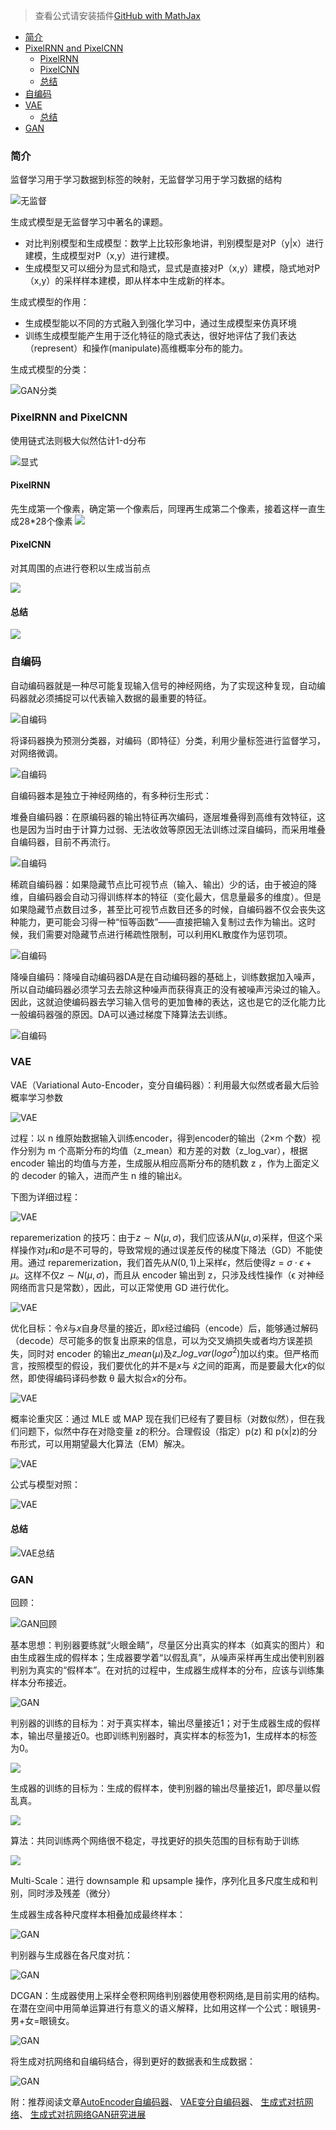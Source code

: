 > 查看公式请安装插件[GitHub with MathJax](https://chrome.google.com/webstore/detail/github-with-mathjax/ioemnmodlmafdkllaclgeombjnmnbima)

<!-- TOC -->

- [简介](#简介)
- [PixelRNN and PixelCNN](#pixelrnn-and-pixelcnn)
    - [PixelRNN](#pixelrnn)
    - [PixelCNN](#pixelcnn)
    - [总结](#总结)
- [自编码](#自编码)
- [VAE](#vae)
    - [总结](#总结-1)
- [GAN](#gan)

<!-- /TOC -->
### 简介
监督学习用于学习数据到标签的映射，无监督学习用于学习数据的结构

![无监督](image/监督VS无监督.png)

生成式模型是无监督学习中著名的课题。
- 对比判别模型和生成模型：数学上比较形象地讲，判别模型是对P（y|x）进行建模，生成模型对P（x,y）进行建模。
- 生成模型又可以细分为显式和隐式，显式是直接对P（x,y）建模，隐式地对P（x,y）的采样样本建模，即从样本中生成新的样本。

生成式模型的作用：
- 生成模型能以不同的方式融入到强化学习中，通过生成模型来仿真环境
- 训练生成模型能产生用于泛化特征的隐式表达，很好地评估了我们表达（represent）和操作(manipulate)高维概率分布的能力。

生成式模型的分类：

![GAN分类](image/GAN分类.png)


### PixelRNN and PixelCNN
使用链式法则极大似然估计1-d分布

![显式](image/显式定义网络.png)

#### PixelRNN
先生成第一个像素，确定第一个像素后，同理再生成第二个像素，接着这样一直生成28*28个像素
![](image/PixelRNN.png)

#### PixelCNN
对其周围的点进行卷积以生成当前点

![](image/PixelCNN.png)

#### 总结

![](image/Pixel总结.png)

### 自编码
自动编码器就是一种尽可能复现输入信号的神经网络，为了实现这种复现，自动编码器就必须捕捉可以代表输入数据的最重要的特征。

![自编码](image/自编码训练1.png)

将译码器换为预测分类器，对编码（即特征）分类，利用少量标签进行监督学习，对网络微调。

![自编码](image/自编码微调.png)

自编码器本是独立于神经网络的，有多种衍生形式：

堆叠自编码器：在原编码器的输出特征再次编码，逐层堆叠得到高维有效特征，这也是因为当时由于计算力过弱、无法收敛等原因无法训练过深自编码，而采用堆叠自编码器，目前不再流行。

![自编码](image/堆叠自编码器.png)

稀疏自编码器：如果隐藏节点比可视节点（输入、输出）少的话，由于被迫的降维，自编码器会自动习得训练样本的特征（变化最大，信息量最多的维度）。但是如果隐藏节点数目过多，甚至比可视节点数目还多的时候，自编码器不仅会丧失这种能力，更可能会习得一种“恒等函数”——直接把输入复制过去作为输出。这时候，我们需要对隐藏节点进行稀疏性限制，可以利用KL散度作为惩罚项。

![自编码](image/稀疏自编码.jpg)

降噪自编码：降噪自动编码器DA是在自动编码器的基础上，训练数据加入噪声，所以自动编码器必须学习去去除这种噪声而获得真正的没有被噪声污染过的输入。因此，这就迫使编码器去学习输入信号的更加鲁棒的表达，这也是它的泛化能力比一般编码器强的原因。DA可以通过梯度下降算法去训练。

![自编码](image/降噪自编码.jpg)

### VAE
VAE（Variational Auto-Encoder，变分自编码器）：利用最大似然或者最大后验概率学习参数

![VAE](image/VAE架构.png)

过程：以 n 维原始数据输入训练encoder，得到encoder的输出（2×m 个数）视作分别为 m 个高斯分布的均值（z_mean）和方差的对数（z_log_var），根据 encoder 输出的均值与方差，生成服从相应高斯分布的随机数 z ，作为上面定义的 decoder 的输入，进而产生 n 维的输出$\hat x$。

下图为详细过程：

![VAE](image/VAE过程.png)

reparemerization 的技巧：由于$z∼N(μ,σ)$，我们应该从$N(μ,σ)$采样，但这个采样操作对$μ$和$σ$是不可导的，导致常规的通过误差反传的梯度下降法（GD）不能使用。通过 reparemerization，我们首先从$N(0,1)$上采样$ϵ$，然后使得$z=σ⋅ϵ+μ$。这样不仅$z∼N(μ,σ)$，而且从 encoder 输出到 z，只涉及线性操作（ϵ 对神经网络而言只是常数），因此，可以正常使用 GD 进行优化。

![VAE](image/reparemerization.png)

优化目标：令$\hat x$与$x$自身尽量的接近，即$x$经过编码（encode）后，能够通过解码（decode）尽可能多的恢复出原来的信息，可以为交叉熵损失或者均方误差损失，同时对 encoder 的输出$z\_mean(μ)$及$z\_log\_var(log σ^2)$加以约束。但严格而言，按照模型的假设，我们要优化的并不是$x$与 $\hat x$之间的距离，而是要最大化$x$的似然，即使得编码译码参数 θ 最大拟合$x$的分布。

![VAE](image/VAE最大似然.png)

概率论重灾区：通过 MLE 或 MAP 现在我们已经有了要目标（对数似然），但在我们问题下，似然中存在对隐变量 z的积分。合理假设（指定）p(z) 和 p(x|z)的分布形式，可以用期望最大化算法（EM）解决。

![VAE](image/VAE优化求解.png)

公式与模型对照：

![VAE](image/VAE优化求解2.png)

#### 总结

![VAE总结](image/VAE总结.png)

### GAN
回顾：

![GAN回顾](image/GAN回顾.png)

基本思想：判别器要练就“火眼金睛”，尽量区分出真实的样本（如真实的图片）和由生成器生成的假样本；生成器要学着“以假乱真”，从噪声采样再生成出使判别器判别为真实的“假样本”。在对抗的过程中，生成器生成样本的分布，应该与训练集样本分布接近。

![GAN](image/GAN过程.png)

判别器的训练的目标为：对于真实样本，输出尽量接近1；对于生成器生成的假样本，输出尽量接近0。也即训练判别器时，真实样本的标签为1，生成样本的标签为0。

![](image/判别器目标函数.png)

生成器的训练的目标为：生成的假样本，使判别器的输出尽量接近1，即尽量以假乱真。 

![](image/生成器目标函数.png)

算法：共同训练两个网络很不稳定，寻找更好的损失范围的目标有助于训练

![](image/GAN算法.png)

Multi-Scale：进行 downsample 和 upsample 操作，序列化且多尺度生成和判别，同时涉及残差（微分）

生成器生成各种尺度样本相叠加成最终样本：

![GAN](image/GAN-MS1.png)

判别器与生成器在各尺度对抗：

![GAN](image/GAN-MS2.png)

DCGAN：生成器使用上采样全卷积网络判别器使用卷积网络,是目前实用的结构。在潜在空间中用简单运算进行有意义的语义解释，比如用这样一个公式：眼镜男-男+女=眼镜女。

![GAN](image/DCGAN.png)

将生成对抗网络和自编码结合，得到更好的数据表和生成数据：

![GAN](image/GAN和AE.png)

附：推荐阅读文章[AutoEncoder自编码器](http://blog.csdn.net/u010555688/article/details/24438311)、 [VAE变分自编码器](http://blog.csdn.net/jackytintin/article/details/53641885)、 [生成式对抗网络](http://blog.csdn.net/JackyTintin/article/details/61908718)、 [ 生成式对抗网络GAN研究进展](http://blog.csdn.net/solomon1558/article/details/52537114)